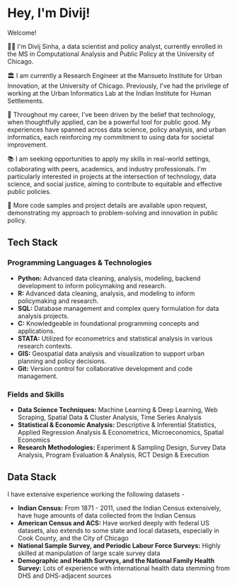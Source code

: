 # Hey, I'm Divij!

Welcome!

👨‍💻 I'm Divij Sinha, a data scientist and policy analyst, currently enrolled in the MS in Computational Analysis and Public Policy at the University of Chicago. 

🏛 I am currently a Research Engineer at the Mansueto Institute for Urban Innovation, at the University of Chicago. Previously, I've had the privilege of working at the Urban Informatics Lab at the Indian Institute for Human Settlements.

🌟 Throughout my career, I've been driven by the belief that technology, when thoughtfully applied, can be a powerful tool for public good. My experiences have spanned across data science, policy analysis, and urban informatics, each reinforcing my commitment to using data for societal improvement.

📚 I am seeking opportunities to apply my skills in real-world settings, collaborating with peers, academics, and industry professionals. I'm particularly interested in projects at the intersection of technology, data science, and social justice, aiming to contribute to equitable and effective public policies.

🌱 More code samples and project details are available upon request, demonstrating my approach to problem-solving and innovation in public policy.

## Tech Stack

### Programming Languages & Technologies
- **Python:** Advanced data cleaning, analysis, modeling, backend development to inform policymaking and research.
- **R:** Advanced data cleaning, analysis, and modeling to inform policymaking and research.
- **SQL:** Database management and complex query formulation for data analysis projects.
- **C:** Knowledgeable in foundational programming concepts and applications.
- **STATA:** Utilized for econometrics and statistical analysis in various research contexts.
- **GIS:** Geospatial data analysis and visualization to support urban planning and policy decisions.
- **Git:** Version control for collaborative development and code management.

### Fields and Skills
- **Data Science Techniques:** Machine Learning & Deep Learning, Web Scraping, Spatial Data & Cluster Analysis, Time Series Analysis
- **Statistical & Economic Analysis:** Descriptive & Inferential Statistics, Applied Regression Analysis & Econometrics, Microeconomics, Spatial Economics
- **Research Methodologies:** Experiment & Sampling Design, Survey Data Analysis, Program Evaluation & Analysis, RCT Design & Execution

## Data Stack

I have extensive experience working the following datasets - 

 - **Indian Census:** From 1871 - 2011, used the Indian Census extensively, have huge amounts of data collected from the Indian Census
 - **American Census and ACS:** Have worked deeply with federal US datasets, also extends to some state and local datasets, especially in Cook County, and the City of Chicago
 - **National Sample Survey, and Periodic Labour Force Surveys:** Highly skilled at manipulation of large scale survey data
 - **Demographic and Health Surveys, and the National Family Health Survey:** Lots of experience with international health data stemming from DHS and DHS-adjacent sources  


